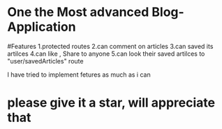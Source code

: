 # One the Most advanced Blog-Application

#Features 
1.protected routes
2.can comment on articles
3.can saved its artilces 
4.can like , Share to anyone
5.can look their saved artilces to "user/savedArticles" route


I have tried to implement fetures as much as i can

# please give it a star, will appreciate that

